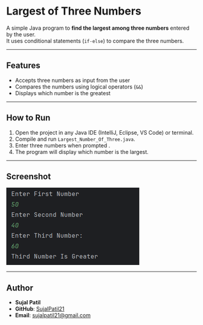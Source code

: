 # Largest of Three Numbers

A simple Java program to **find the largest among three numbers** entered by the user.  
It uses conditional statements (`if-else`) to compare the three numbers.

---

## Features
- Accepts three numbers as input from the user  
- Compares the numbers using logical operators (`&&`)  
- Displays which number is the greatest  

---

## How to Run
1. Open the project in any Java IDE (IntelliJ, Eclipse, VS Code) or terminal.  
2. Compile and run `Largest_Number_Of_Three.java`.  
3. Enter three numbers when prompted .  
4. The program will display which number is the largest.  

---

## Screenshot
![Largest of Three Numbers Output](Output.png)

---

## Author
- **Sujal Patil**  
- **GitHub**: [SujalPatil21](https://github.com/SujalPatil21)  
- **Email**: sujalpatil21@gmail.com  
